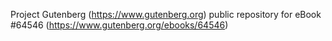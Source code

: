 Project Gutenberg (https://www.gutenberg.org) public repository for
eBook #64546 (https://www.gutenberg.org/ebooks/64546)
